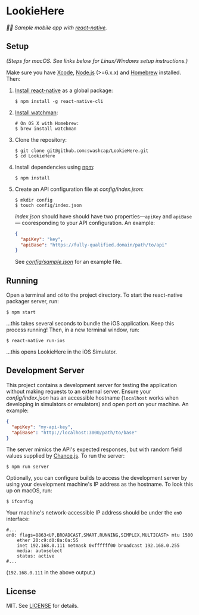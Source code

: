# LookieHere

_📱✨ Sample mobile app with [react-native](https://facebook.github.io/react-native/)._

## Setup

_(Steps for macOS. See links below for Linux/Windows setup instructions.)_

Make sure you have [Xcode](https://itunes.apple.com/us/app/xcode/id497799835?mt=12), [Node.js](https://nodejs.org/en/) (>=6.x.x) and [Homebrew](https://brew.sh) installed. Then:

1. [Install react-native](https://facebook.github.io/react-native/docs/getting-started.html#installing-dependencies) as a global package:

    ```shell
    $ npm install -g react-native-cli
    ```
2. [Install watchman](https://facebook.github.io/watchman/docs/install.html#buildinstall):

    ```shell
    # On OS X with Homebrew:
    $ brew install watchman
    ```
3. Clone the repository:

    ```shell
    $ git clone git@github.com:swashcap/LookieHere.git
    $ cd LookieHere
    ```
4. Install dependencies using [npm](https://www.npmjs.com):

    ```shell
    $ npm install
    ```

5. Create an API configuration file at _config/index.json_:

    ```shell
    $ mkdir config
    $ touch config/index.json
    ```

    _index.json_ should have should have two properties—`apiKey` and `apiBase`— cooresponding to your
    API configuration. An example:

    ```json
    {
      "apiKey": "key",
      "apiBase": "https://fully-qualified.domain/path/to/api"
    }
    ```

    See _[config/sample.json](./config/sample.json)_ for an example file.

## Running

Open a terminal and `cd` to the project directory. To start the react-native packager server, run:

```
$ npm start
```

…this takes several seconds to bundle the iOS application. Keep this process running! Then, in a new terminal window, run:

```
$ react-native run-ios
```

…this opens LookieHere in the iOS Simulator.

## Development Server

This project contains a development server for testing the application without making requests to an external server. Ensure your _config/index.json_ has an accessible hostname (`localhost` works when developing in simulators or emulators) and open port on your machine. An example:

```json
{
  "apiKey": "my-api-key",
  "apiBase": "http://localhost:3000/path/to/base"
}
```

The server mimics the API's expected responses, but with random field values supplied by [Chance.js](http://chancejs.com). To run the server:

```shell
$ npm run server
```

Optionally, you can configure builds to access the development server by using your development machine's IP address as the hostname. To look this up on macOS, run:

```shell
$ ifconfig
```

Your machine's network-accessible IP address should be under the `en0` interface:

```shell
#...
en0: flags=8863<UP,BROADCAST,SMART,RUNNING,SIMPLEX,MULTICAST> mtu 1500
	ether 20:c9:d0:8a:0a:55
	inet 192.168.0.111 netmask 0xffffff00 broadcast 192.168.0.255
	media: autoselect
	status: active
#...
```

(`192.168.0.111` in the above output.)

## License

MIT. See [LICENSE](./LICENSE) for details.

